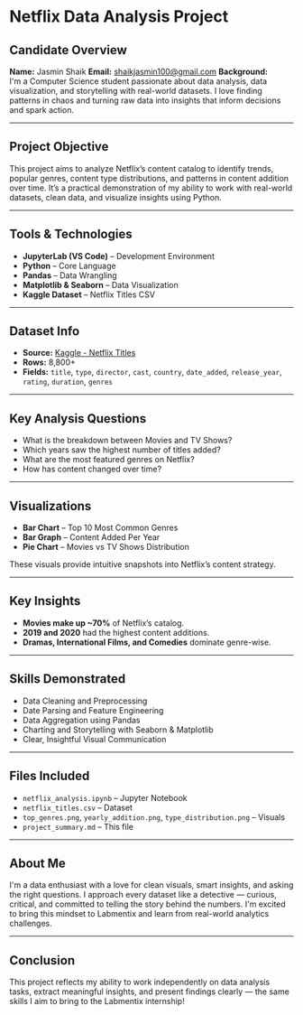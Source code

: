 # Netflix Data Analysis Project

## Candidate Overview

**Name:** Jasmin Shaik
**Email:** shaikjasmin100@gmail.com
**Background:**  
I'm a Computer Science student passionate about data analysis, data visualization, and storytelling with real-world datasets. I love finding patterns in chaos and turning raw data into insights that inform decisions and spark action.

---

## Project Objective

This project aims to analyze Netflix’s content catalog to identify trends, popular genres, content type distributions, and patterns in content addition over time. It’s a practical demonstration of my ability to work with real-world datasets, clean data, and visualize insights using Python.

---

## Tools & Technologies

- **JupyterLab (VS Code)** – Development Environment  
- **Python** – Core Language  
- **Pandas** – Data Wrangling  
- **Matplotlib & Seaborn** – Data Visualization  
- **Kaggle Dataset** – Netflix Titles CSV  

---

## Dataset Info

- **Source:** [Kaggle - Netflix Titles](https://www.kaggle.com/datasets/shivamb/netflix-shows)  
- **Rows:** 8,800+  
- **Fields:** `title`, `type`, `director`, `cast`, `country`, `date_added`, `release_year`, `rating`, `duration`, `genres`

---

## Key Analysis Questions

- What is the breakdown between Movies and TV Shows?
- Which years saw the highest number of titles added?
- What are the most featured genres on Netflix?
- How has content changed over time?

---

## Visualizations

- **Bar Chart** – Top 10 Most Common Genres  
- **Bar Graph** – Content Added Per Year  
- **Pie Chart** – Movies vs TV Shows Distribution  

These visuals provide intuitive snapshots into Netflix’s content strategy.

---

## Key Insights

- **Movies make up ~70%** of Netflix’s catalog.
- **2019 and 2020** had the highest content additions.
- **Dramas, International Films, and Comedies** dominate genre-wise.

---

## Skills Demonstrated

- Data Cleaning and Preprocessing  
- Date Parsing and Feature Engineering  
- Data Aggregation using Pandas  
- Charting and Storytelling with Seaborn & Matplotlib  
- Clear, Insightful Visual Communication

---

## Files Included

- `netflix_analysis.ipynb` – Jupyter Notebook  
- `netflix_titles.csv` – Dataset  
- `top_genres.png`, `yearly_addition.png`, `type_distribution.png` – Visuals  
- `project_summary.md` – This file

---

## About Me

I'm a data enthusiast with a love for clean visuals, smart insights, and asking the right questions. I approach every dataset like a detective — curious, critical, and committed to telling the story behind the numbers. I'm excited to bring this mindset to Labmentix and learn from real-world analytics challenges.

---

## Conclusion

This project reflects my ability to work independently on data analysis tasks, extract meaningful insights, and present findings clearly — the same skills I aim to bring to the Labmentix internship!

